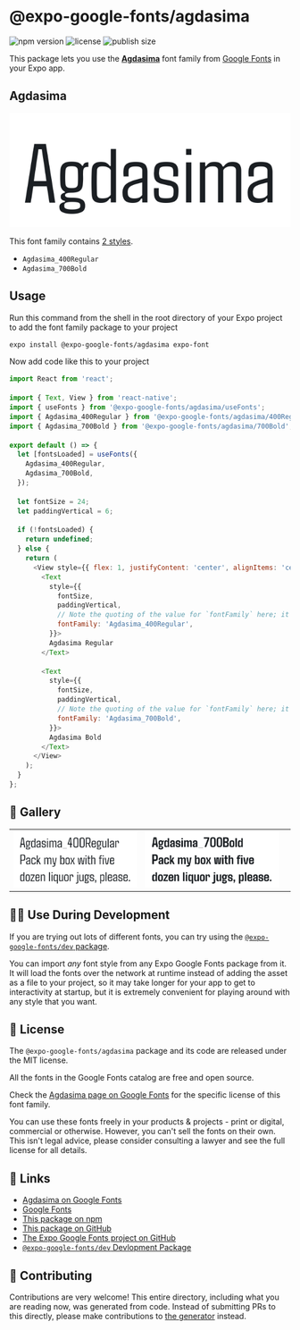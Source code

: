 # @expo-google-fonts/agdasima

![npm version](https://flat.badgen.net/npm/v/@expo-google-fonts/agdasima)
![license](https://flat.badgen.net/github/license/expo/google-fonts)
![publish size](https://flat.badgen.net/packagephobia/install/@expo-google-fonts/agdasima)

This package lets you use the [**Agdasima**](https://fonts.google.com/specimen/Agdasima) font family from [Google Fonts](https://fonts.google.com/) in your Expo app.

## Agdasima

![Agdasima](./font-family.png)

This font family contains [2 styles](#-gallery).

- `Agdasima_400Regular`
- `Agdasima_700Bold`

## Usage

Run this command from the shell in the root directory of your Expo project to add the font family package to your project
```sh
expo install @expo-google-fonts/agdasima expo-font
```

Now add code like this to your project
```js
import React from 'react';

import { Text, View } from 'react-native';
import { useFonts } from '@expo-google-fonts/agdasima/useFonts';
import { Agdasima_400Regular } from '@expo-google-fonts/agdasima/400Regular';
import { Agdasima_700Bold } from '@expo-google-fonts/agdasima/700Bold';

export default () => {
  let [fontsLoaded] = useFonts({
    Agdasima_400Regular,
    Agdasima_700Bold,
  });

  let fontSize = 24;
  let paddingVertical = 6;

  if (!fontsLoaded) {
    return undefined;
  } else {
    return (
      <View style={{ flex: 1, justifyContent: 'center', alignItems: 'center' }}>
        <Text
          style={{
            fontSize,
            paddingVertical,
            // Note the quoting of the value for `fontFamily` here; it expects a string!
            fontFamily: 'Agdasima_400Regular',
          }}>
          Agdasima Regular
        </Text>

        <Text
          style={{
            fontSize,
            paddingVertical,
            // Note the quoting of the value for `fontFamily` here; it expects a string!
            fontFamily: 'Agdasima_700Bold',
          }}>
          Agdasima Bold
        </Text>
      </View>
    );
  }
};

```

## 🔡 Gallery


||||
|-|-|-|
|![Agdasima_400Regular](./Agdasima_400Regular.ttf.png)|![Agdasima_700Bold](./Agdasima_700Bold.ttf.png)|||


## 👩‍💻 Use During Development

If you are trying out lots of different fonts, you can try using the [`@expo-google-fonts/dev` package](https://github.com/expo/google-fonts/tree/master/font-packages/dev#readme).

You can import *any* font style from any Expo Google Fonts package from it. It will load the fonts
over the network at runtime instead of adding the asset as a file to your project, so it may take longer
for your app to get to interactivity at startup, but it is extremely convenient
for playing around with any style that you want.

## 📖 License

The `@expo-google-fonts/agdasima` package and its code are released under the MIT license.

All the fonts in the Google Fonts catalog are free and open source.

Check the [Agdasima page on Google Fonts](https://fonts.google.com/specimen/Agdasima) for the specific license of this font family.

You can use these fonts freely in your products & projects - print or digital, commercial or otherwise. However, you can't sell the fonts on their own. This isn't legal advice, please consider consulting a lawyer and see the full license for all details.

## 🔗 Links

- [Agdasima on Google Fonts](https://fonts.google.com/specimen/Agdasima)
- [Google Fonts](https://fonts.google.com/)
- [This package on npm](https://www.npmjs.com/package/@expo-google-fonts/agdasima)
- [This package on GitHub](https://github.com/expo/google-fonts/tree/master/font-packages/agdasima)
- [The Expo Google Fonts project on GitHub](https://github.com/expo/google-fonts)
- [`@expo-google-fonts/dev` Devlopment Package](https://github.com/expo/google-fonts/tree/master/font-packages/dev)

## 🤝 Contributing

Contributions are very welcome! This entire directory, including what you are reading now, was generated from code. Instead of submitting PRs to this directly, please make contributions to [the generator](https://github.com/expo/google-fonts/tree/master/packages/generator) instead.
